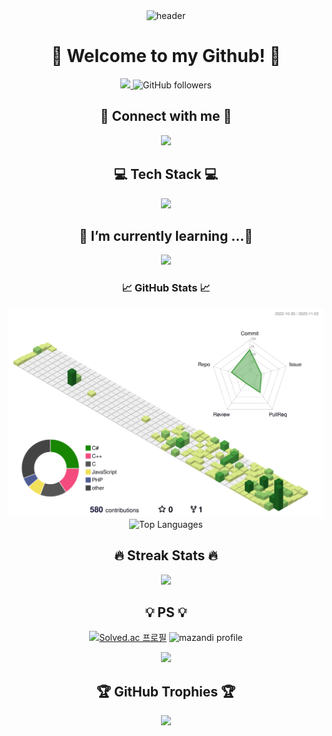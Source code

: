 <div align="center">
  <img src="https://capsule-render.vercel.app/api?type=waving&color=0:ed9d0b,100:f94001&height=250&section=header&text=maldron0309&fontColor=ffffff&fontSize=90" alt="header" />
</div>

<h1 align="center">👋 Welcome to my Github! 👋</h1>

<div align="center">
 <a href="https://hits.seeyoufarm.com">
   <img src="https://hits.seeyoufarm.com/api/count/incr/badge.svg?url=https%3A%2F%2Fgithub.com%2Fmaldron0309"/>
   
 </a>

 
 <img alt="GitHub followers" src="https://img.shields.io/github/followers/maldron0309?style=social">

</div>

<h2 align="center">🧡 Connect with me 🧡</h2>
<p align=center>
  <a href="mailto:bagjinhyeong640@gmail.com" target="_blank"><img src="https://img.shields.io/badge/Gmail-EA4335?style=flat-square&logo=Gmail&logoColor=white"/></a>
  <p align="center">

</p>
</p>


<h2 align=center>💻 Tech Stack 💻</h2>

<p align=center> 
   <a href="https://skillicons.dev">
    <img src="https://skillicons.dev/icons?i=cpp,cs,unity" />
  </a>
</p>



<h2 align=center>🌱 I’m currently learning ...🌱</h2>
<p align=center> 
   <a href="https://skillicons.dev">
    <img src="https://skillicons.dev/icons?i=python,godot" />
  </a>
</p>

</p>


<h3 align=center>📈 GitHub Stats 📈</h3>

<div align=center >
  

![](./profile-3d-contrib/profile-green-animate.svg)
![Top Languages](https://github-readme-stats.vercel.app/api?username=maldron0309&show_icons=true)

</div>


<h2 align=center>🔥 Streak Stats 🔥</h2>
<p align=center>
  <img src="https://github-readme-streak-stats.herokuapp.com/?user=maldron0309&theme=dark" />
</p>



<h2 align="center">💡 PS 💡</h2>
<div align="center">

[![Solved.ac 프로필](http://mazassumnida.wtf/api/v2/generate_badge?boj=maldron)](https://solved.ac/maldron) ![mazandi profile](http://mazandi.herokuapp.com/api?handle=maldron&theme=warm)
   

<img src="http:/mazandi.herokuapp.com/api?handle=maldron&theme=warm">

</div>

<h2 align="center">🏆 GitHub Trophies 🏆</h2>

<p align="center">
  <img src="https://github-profile-trophy.vercel.app/?username=ryo-ma" />
</p>


